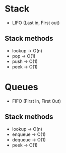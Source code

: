 # Stack

- LIFO (Last in, First out)

## Stack methods

- lookup -> O(n)
- pop -> O(1)
- push -> O(1)
- peek -> O(1)

# Queues

- FIFO (First In, First Out)

## Stack methods

- lookup -> O(n)
- enqueue -> O(1)
- dequeue -> O(1)
- peek -> O(1)
